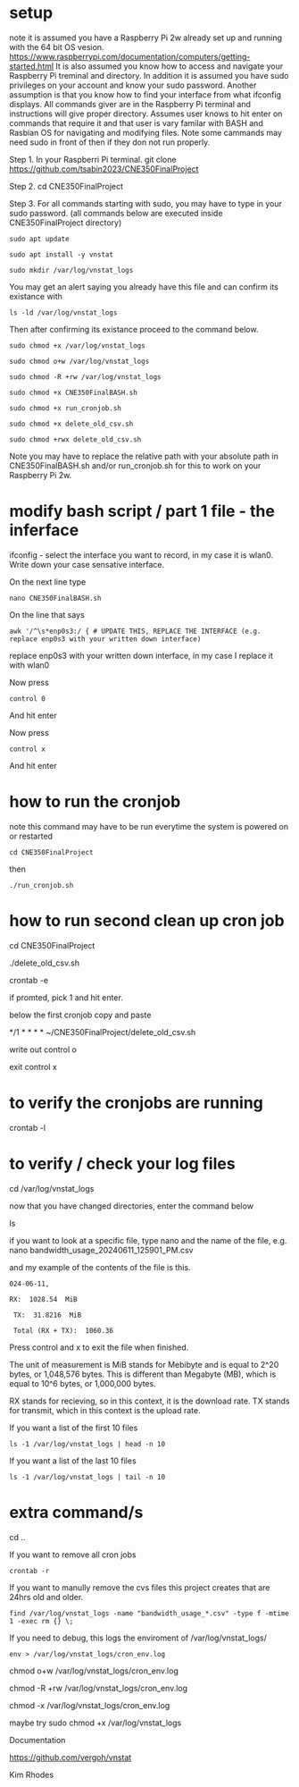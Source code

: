 # setup

note it is assumed you have a Raspberry Pi 2w already set up and running with the 64 bit OS vesion.
https://www.raspberrypi.com/documentation/computers/getting-started.html
It is also assumed you know how to access and navigate your Raspberry Pi treminal and directory.
In addition it is assumed you have sudo privileges on your account and know your sudo password.
Another assumption is that you know how to find your interface from what ifconfig displays.
All commands giver are in the Raspberry Pi terminal and instructions will give proper directory.
Assumes user knows to hit enter on commands that require it and that user is vary familar with BASH and Rasbian OS for navigating and modifying files. 
Note some cammands may need sudo in front of then if they don not run properly. 

Step 1. In your Raspberri Pi terminal.
git clone https://github.com/tsabin2023/CNE350FinalProject

Step 2.
cd CNE350FinalProject

Step 3. For all commands starting with sudo, you may have to type in your sudo password.
(all commands below are executed inside CNE350FinalProject directory)
```
sudo apt update

sudo apt install -y vnstat

sudo mkdir /var/log/vnstat_logs
```
You may get an alert saying you already have this file and can confirm its existance with 
```
ls -ld /var/log/vnstat_logs
```
Then after confirming its existance proceed to the command below. 
```
sudo chmod +x /var/log/vnstat_logs

sudo chmod o+w /var/log/vnstat_logs

sudo chmod -R +rw /var/log/vnstat_logs

sudo chmod +x CNE350FinalBASH.sh

sudo chmod +x run_cronjob.sh

sudo chmod +x delete_old_csv.sh

sudo chmod +rwx delete_old_csv.sh
```
Note you may have to replace the relative path with your absolute path in CNE350FinalBASH.sh and/or run_cronjob.sh for this to work on your Raspberry Pi 2w. 


# modify bash script / part 1 file - the inferface

ifconfig - select the interface you want to record, in my case it is wlan0. Write down your case sensative interface. 

On the next line type
``` 
nano CNE350FinalBASH.sh
```
On the line that says
```
awk '/^\s*enp0s3:/ { # UPDATE THIS, REPLACE THE INTERFACE (e.g. replace enp0s3 with your written down interface)
```
replace enp0s3 with your written down interface, in my case I replace it with wlan0

Now press
```
control 0
```
And hit enter

Now press
```
control x
```
And hit enter


# how to run the cronjob

note this command may have to be run everytime the system is powered on or restarted
```
cd CNE350FinalProject
```
then
```
./run_cronjob.sh
```
# how to run second clean up cron job

cd CNE350FinalProject

./delete_old_csv.sh

crontab -e

if promted, pick 1 and hit enter. 

below the first cronjob copy and paste

*/1 * * * * ~/CNE350FinalProject/delete_old_csv.sh

write out control o

exit control x

# to verify the cronjobs are running

crontab -l


# to verify / check your log files

cd /var/log/vnstat_logs

now that you have changed directories, enter the command below 

ls

if you want to look at a specific file, type nano and the name of the file, e.g. nano bandwidth_usage_20240611_125901_PM.csv

and my example of the contents of the file is this.

```
024-06-11,

RX:  1028.54  MiB

 TX:  31.8216  MiB

 Total (RX + TX):  1060.36
```

Press control and x to exit the file when finished. 

The unit of measurement is MiB stands for Mebibyte and is equal to 2^20 bytes, or 1,048,576 bytes. This is different than Megabyte (MB), which is equal to 10^6 bytes, or 1,000,000 bytes.

RX stands for recieving, so in this context, it is the download rate.
TX stands for transmit, which in this context is the upload rate. 

If you want a list of the first 10 files
```
ls -1 /var/log/vnstat_logs | head -n 10
```

If you want a list of the last 10 files
```
ls -1 /var/log/vnstat_logs | tail -n 10
```

# extra command/s

cd ..

If you want to remove all cron jobs
```
crontab -r
```
If you want to manully remove the cvs files this project creates that are 24hrs old and older.
```
find /var/log/vnstat_logs -name "bandwidth_usage_*.csv" -type f -mtime 1 -exec rm {} \;
```
If you need to debug, this logs the enviroment of /var/log/vnstat_logs/
```
env > /var/log/vnstat_logs/cron_env.log
```
chmod o+w /var/log/vnstat_logs/cron_env.log

chmod -R +rw /var/log/vnstat_logs/cron_env.log

chmod -x /var/log/vnstat_logs/cron_env.log

maybe try 
sudo chmod +x /var/log/vnstat_logs


Documentation 

https://github.com/vergoh/vnstat

Kim Rhodes
